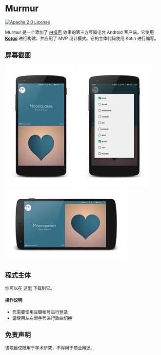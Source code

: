 # Murmur
[![Apache 2.0 License](https://img.shields.io/badge/license-Apache%202.0-blue.svg?style=flat)](http://www.apache.org/licenses/LICENSE-2.0.html)

Murmur 是一个添加了 [白噪声](https://zh.wikipedia.org/wiki/%E7%99%BD%E9%9B%9C%E8%A8%8A) 效果的第三方豆瓣电台 Android 客户端。它使用 **[Kotgo](https://github.com/)** 进行构建，并应用了 MVP 设计模式。它的主体代码使用 Kotin 进行编写。

## 屏幕截图
![](art/screenshot1.png) ![](art/screenshot2.png) ![](art/screenshot3.png)

## 程式主体
你可以在 [这里](https://github.com/nekocode/murmur/releases/download/0.2.0/Murmur.apk) 下载到它。

#### 操作说明
- 您需要使用豆瓣帐号进行登录
- 请使用左右滑手势进行歌曲切换

## 免责声明
该项目仅限用于学术研究，不得用于商业用途。
